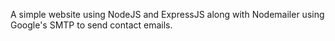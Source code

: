 A simple website using NodeJS and ExpressJS along with Nodemailer using Google's SMTP to send contact emails.

